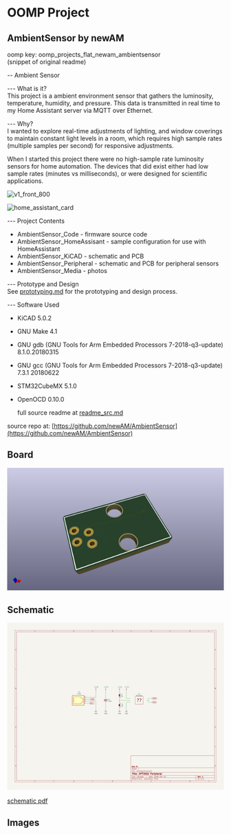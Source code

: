 # OOMP Project  
## AmbientSensor  by newAM  
  
oomp key: oomp_projects_flat_newam_ambientsensor  
(snippet of original readme)  
  
-- Ambient Sensor  
  
--- What is it?  
This project is a ambient environment sensor that gathers the luminosity, temperature, humidity, and pressure.  This data is transmitted in real time to my Home Assistant server via MQTT over Ethernet.  
  
--- Why?  
I wanted to explore real-time adjustments of lighting, and window coverings to maintain constant light levels in a room, which requires high sample rates (multiple samples per second) for responsive adjustments.  
  
When I started this project there were no high-sample rate luminosity sensors for home automation.  The devices that did exist either had low sample rates (minutes vs milliseconds), or were designed for scientific applications.  
  
![v1_front_800](AmbientSensor_Media/v1_front_800.jpg)  
  
![home_assistant_card](AmbientSensor_Media/home_assistant_card.png)  
  
--- Project Contents  
* AmbientSensor_Code - firmware source code  
* AmbientSensor_HomeAssisant - sample configuration for use with HomeAssistant  
* AmbientSensor_KiCAD - schematic and PCB  
* AmbientSensor_Peripheral - schematic and PCB for peripheral sensors  
* AmbientSensor_Media - photos  
  
--- Prototype and Design  
See [prototyping.md](prototyping.md) for the prototyping and design process.  
  
--- Software Used  
* KiCAD 5.0.2  
* GNU Make 4.1  
* GNU gdb (GNU Tools for Arm Embedded Processors 7-2018-q3-update) 8.1.0.20180315  
* GNU gcc (GNU Tools for Arm Embedded Processors 7-2018-q3-update) 7.3.1 20180622  
* STM32CubeMX 5.1.0  
* OpenOCD 0.10.0  
  
  full source readme at [readme_src.md](readme_src.md)  
  
source repo at: [https://github.com/newAM/AmbientSensor](https://github.com/newAM/AmbientSensor)  
## Board  
  
[![working_3d.png](working_3d_600.png)](working_3d.png)  
## Schematic  
  
[![working_schematic.png](working_schematic_600.png)](working_schematic.png)  
  
[schematic pdf](working_schematic.pdf)  
## Images  
